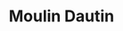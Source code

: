 ---
guid: "5a64b4851f3e"
title: "Moulin Dautin"
latlng: "47.676456, 3.522736"
videoId: "6MpKx5vEDnA" 
---